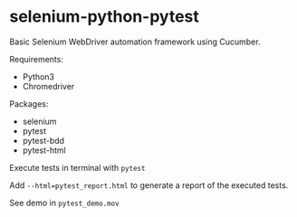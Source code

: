 # selenium-python-pytest

Basic Selenium WebDriver automation framework using Cucumber.

Requirements:
- Python3
- Chromedriver

Packages:
- selenium
- pytest
- pytest-bdd
- pytest-html

Execute tests in terminal with `pytest`

Add `--html=pytest_report.html` to generate a report of the executed tests.

See demo in `pytest_demo.mov`